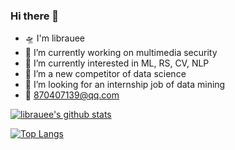### Hi there 👋

- 🛸 I'm librauee
- 🚀 I’m currently working on multimedia security
- 🚅 I’m currently interested in ML, RS, CV, NLP
- 🛵 I’m a new competitor of data science
- 🚢 I’m looking for an internship job of data mining
- 📧 870407139@qq.com

[![librauee's github stats](https://github-readme-stats.vercel.app/api?username=librauee&show_icons=true)](https://github.com/anuraghazra/github-readme-stats)

[![Top Langs](https://github-readme-stats.vercel.app/api/top-langs/?username=librauee&layout=compact)](https://github.com/anuraghazra/github-readme-stats)
